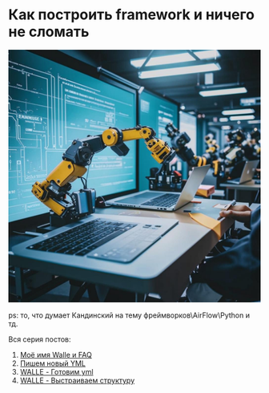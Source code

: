 # Как построить framework и ничего не сломать

![photo_2024-08-17_23-05-08.jpg](img/photo_2024-08-17_23-05-08.jpg)

ps: то, что думает Кандинский на тему фреймворков\AirFlow\Python и тд.

Вся серия постов:
1. [Моё имя Walle и FAQ](https://github.com/urevoleg/tlg-post-artefacts/blob/main/framework_story_v1/README-2.md)
2. [Пишем новый YML](https://github.com/urevoleg/tlg-post-artefacts/blob/main/framework_story_v1/README-2.md)
3. [WALLE - Готовим yml](https://github.com/urevoleg/tlg-post-artefacts/blob/main/framework_story_v1/README-3.md)
4. [WALLE - Выстраиваем структуру](https://github.com/urevoleg/tlg-post-artefacts/blob/main/framework_story_v1/README-4.md)
